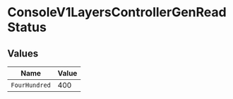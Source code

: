 # ConsoleV1LayersControllerGenReadStatus


## Values

| Name          | Value         |
| ------------- | ------------- |
| `FourHundred` | 400           |